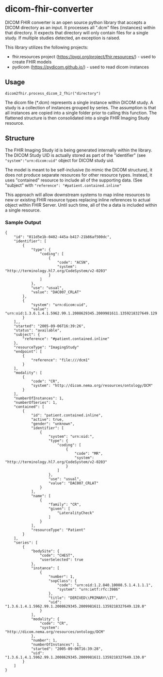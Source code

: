 # dicom-fhir-converter
DICOM FHIR converter is an open source python library that accepts a DICOM directory as an input.
It processes all ".dcm" files (instances) within that directory. It expects that directory will only contain files for a single study.
If multiple studies detected, an exception is raised.

This library utilizes the following projects:
- fhir.resources project (https://pypi.org/project/fhir.resources/) - used to create FHIR models
- pydicom (https://pydicom.github.io/) - used to read dicom instances




## Usage

```
dicom2fhir.process_dicom_2_fhir("directory")
```

The dicom file (*.dcm) represents a single instance within DICOM study. A study is a collection of instances grouped by series.
The assumption is that all instances are copied into a single folder prior to calling this function. The flattened structure is then consolidated into a single FHIR Imaging Study resource.

## Structure 
The FHIR Imaging Study id is being generated internally within the library. 
The DICOM Study UID is actually stored as part of the "identifier" (see ```"system":"urn:dicom:uid"``` object for DICOM study uid.

The model is meant to be self-inclusive (to mimic the DICOM structure), it does not produce separate resources for other resource types.
Instead, it uses "contained" resource to include all of the supporting data. (See "subject" with ```"reference": "#patient.contained.inline"```

This approach will allow downstream systems to map inline resources to new or existing FHIR resource types replacing inline references to actual object within FHIR Server.
Until such time, all of the a data is included within a single resource.

### Sample Output
```
{
    "id": "011d5e1b-0402-445a-b417-21b86af500dc",
    "identifier": [
        {
            "type": {
                "coding": [
                    {
                        "code": "ACSN",
                        "system": "http://terminology.hl7.org/CodeSystem/v2-0203"
                    }
                ]
            },
            "use": "usual",
            "value": "DAC007_CRLAT"
        },
        {
            "system": "urn:dicom:uid",
            "value": "urn:oid:1.3.6.1.4.1.5962.99.1.2008629345.2009981611.1359218327649.129.0"
        }
    ],,
    "started": "2005-09-06T16:39:26",
    "status": "available",
    "subject": {
        "reference": "#patient.contained.inline"
    },
    "resourceType": "ImagingStudy"
    "endpoint": [
        {
            "reference": "file:///dcm1"
        }
    ],
    "modality": [
        {
            "code": "CR",
            "system": "http://dicom.nema.org/resources/ontology/DCM"
        }
    ],
    "numberOfInstances": 1,
    "numberOfSeries": 1,
    "contained": [
        {
            "id": "patient.contained.inline",
            "active": true,
            "gender": "unknown",
            "identifier": [
                {
                    "system": "urn:oid:",
                    "type": {
                        "coding": [
                            {
                                "code": "MR",
                                "system": "http://terminology.hl7.org/CodeSystem/v2-0203"
                            }
                        ]
                    },
                    "use": "usual",
                    "value": "DAC007_CRLAT"
                }
            ],
            "name": [
                {
                    "family": "CR",
                    "given": [
                        "LateralityCheck"
                    ]
                }
            ],
            "resourceType": "Patient"
        }
    ],
    "series": [
        {
            "bodySite": {
                "code": "CHEST",
                "userSelected": true
            },
            "instance": [
                {
                    "number": 1,
                    "sopClass": {
                        "code": "urn:oid:1.2.840.10008.5.1.4.1.1.1",
                        "system": "urn:ietf:rfc:3986"
                    },
                    "title": "DERIVED\\PRIMARY\\IT",
                    "uid": "1.3.6.1.4.1.5962.99.1.2008629345.2009981611.1359218327649.128.0"
                }
            ],
            "modality": {
                "code": "CR",
                "system": "http://dicom.nema.org/resources/ontology/DCM"
            },
            "number": 1,
            "numberOfInstances": 1,
            "started": "2005-09-06T16:39:28",
            "uid": "1.3.6.1.4.1.5962.99.1.2008629345.2009981611.1359218327649.130.0"
        }
    ]
}
```



